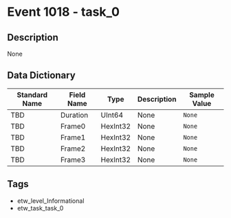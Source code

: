 # Event 1018 - task_0

## Description
None

## Data Dictionary
|Standard Name|Field Name|Type|Description|Sample Value|
|---|---|---|---|---|
|TBD|Duration|UInt64|None|`None`|
|TBD|Frame0|HexInt32|None|`None`|
|TBD|Frame1|HexInt32|None|`None`|
|TBD|Frame2|HexInt32|None|`None`|
|TBD|Frame3|HexInt32|None|`None`|

## Tags
* etw_level_Informational
* etw_task_task_0